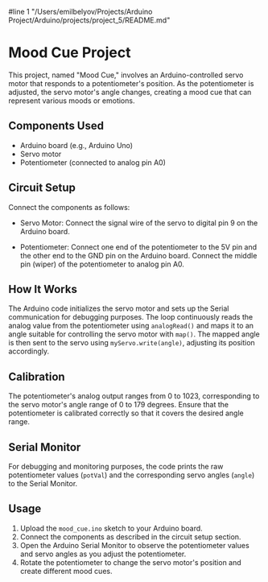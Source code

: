 #line 1 "/Users/emilbelyov/Projects/Arduino Project/Arduino/projects/project_5/README.md"
# Mood Cue Project

This project, named "Mood Cue," involves an Arduino-controlled servo motor that responds to a potentiometer's position. As the potentiometer is adjusted, the servo motor's angle changes, creating a mood cue that can represent various moods or emotions.

## Components Used

- Arduino board (e.g., Arduino Uno)
- Servo motor
- Potentiometer (connected to analog pin A0)

## Circuit Setup

Connect the components as follows:

- Servo Motor: Connect the signal wire of the servo to digital pin 9 on the Arduino board.

- Potentiometer: Connect one end of the potentiometer to the 5V pin and the other end to the GND pin on the Arduino board. Connect the middle pin (wiper) of the potentiometer to analog pin A0.

## How It Works

The Arduino code initializes the servo motor and sets up the Serial communication for debugging purposes. The loop continuously reads the analog value from the potentiometer using `analogRead()` and maps it to an angle suitable for controlling the servo motor with `map()`. The mapped angle is then sent to the servo using `myServo.write(angle)`, adjusting its position accordingly.

## Calibration

The potentiometer's analog output ranges from 0 to 1023, corresponding to the servo motor's angle range of 0 to 179 degrees. Ensure that the potentiometer is calibrated correctly so that it covers the desired angle range.

## Serial Monitor

For debugging and monitoring purposes, the code prints the raw potentiometer values (`potVal`) and the corresponding servo angles (`angle`) to the Serial Monitor.

## Usage

1. Upload the `mood_cue.ino` sketch to your Arduino board.
2. Connect the components as described in the circuit setup section.
3. Open the Arduino Serial Monitor to observe the potentiometer values and servo angles as you adjust the potentiometer.
4. Rotate the potentiometer to change the servo motor's position and create different mood cues.